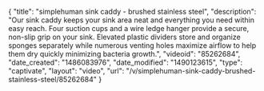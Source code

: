 {
    "title": "simplehuman sink caddy - brushed stainless steel",
    "description": "Our sink caddy keeps your sink area neat and everything you need within easy reach. Four suction cups and a wire ledge hanger provide a secure, non-slip grip on your sink. Elevated plastic dividers store and organize sponges separately while numerous venting holes maximize airflow to help them dry quickly minimizing bacteria growth.",
    "videoid": "85262684",
    "date_created": "1486083976",
    "date_modified": "1490123615",
    "type": "captivate",
    "layout": "video",
    "url": "\/v\/simplehuman-sink-caddy-brushed-stainless-steel\/85262684"
}